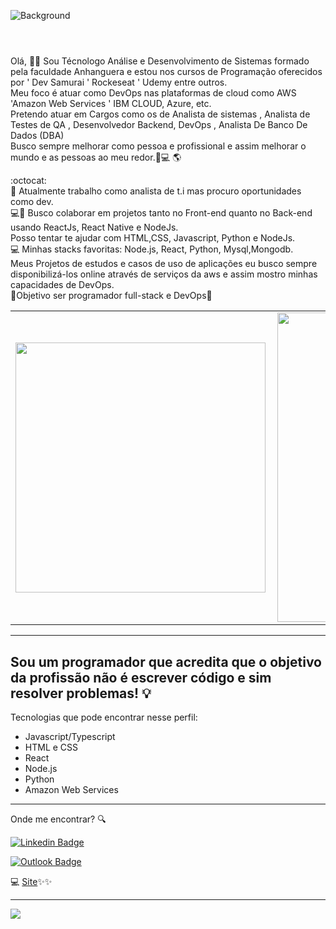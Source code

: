 ![Background](https://github.com/FranciscoBSpadaro/My-Profile/blob/master/background.png)
#
<br/> Olá, 🖖🏽 Sou Técnologo Análise e Desenvolvimento de Sistemas formado pela faculdade Anhanguera e estou nos cursos de Programação oferecidos por ' Dev Samurai ' Rockeseat ' Udemy  entre outros.
<br/> Meu foco  é atuar como DevOps nas plataformas de cloud como AWS 'Amazon Web Services ' IBM CLOUD, Azure, etc.
<br/> Pretendo atuar em Cargos como os de Analista de sistemas , Analista de Testes de QA , Desenvolvedor Backend, DevOps , Analista De Banco De Dados (DBA) 
<br/> Busco sempre melhorar como pessoa e profissional e assim melhorar o mundo e as pessoas ao meu redor.🏽‍💻 🌎

:octocat:
<br/> 🚀 Atualmente trabalho como analista de t.i mas procuro oportunidades como dev.
<br/> 💻💙 Busco colaborar em projetos tanto no Front-end quanto no Back-end usando ReactJs, React Native e NodeJs. 
<br/>Posso tentar te ajudar com HTML,CSS, Javascript, Python e NodeJs.
<br/>💻 Minhas stacks favoritas: Node.js, React, Python, Mysql,Mongodb.
<br/> Meus Projetos de estudos e casos de uso de aplicações eu busco sempre disponibilizá-los online através de serviços da aws e assim mostro minhas capacidades de DevOps.
<br/>🚀Objetivo ser programador full-stack e DevOps🚀

<center>
  <table>
    <tr>
        <td><img width="400px" align="left" src="https://github-readme-stats.vercel.app/api/top-langs/?username=FranciscoBSpadaro&hide=html&layout=compact&theme=chartreuse-dark" /></td>
        <td><img width="495px" align="left" src="https://github-readme-stats.vercel.app/api?username=FranciscoBSpadaro&theme=chartreuse-dark&show_icons=true"/></td>
    </tr>   
  </table>
</center>


---

## Sou um programador que acredita que o objetivo da profissão não é escrever código e sim resolver problemas! :bulb:

Tecnologias que pode encontrar nesse perfil:

- Javascript/Typescript
- HTML e CSS
- React
- Node.js
- Python
- Amazon Web Services


---

Onde me encontrar? :mag:

 [![Linkedin Badge](https://img.shields.io/badge/-FranciscoBianchiSpadaro-blue?style=flat-square&logo=Linkedin&logoColor=white&link=https://www.linkedin.com/in/franciscobspadar/)](https://www.linkedin.com/in/franciscobspadaro/) 
 <br/>
 
 [![Outlook Badge](https://img.shields.io/badge/-francisco.spadaro@outlook.com-c14438?style=flat-square&logo=Outlook&logoColor=white&link=mailto:francisco.spadaro@outlook.com)](mailto:francisco.spadaro@outlook.com)

💻 [Site](https://fbs-dev.netlify.app/)✨✨

---

![](https://komarev.com/ghpvc/?username=FranciscoBSpadarol&color=blue&style=flat)


